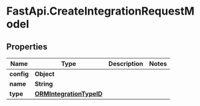 # FastApi.CreateIntegrationRequestModel

## Properties

Name | Type | Description | Notes
------------ | ------------- | ------------- | -------------
**config** | **Object** |  | 
**name** | **String** |  | 
**type** | [**ORMIntegrationTypeID**](ORMIntegrationTypeID.md) |  | 


